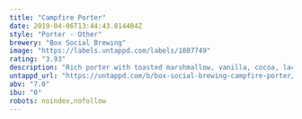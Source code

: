 ```yaml
---
title: "Campfire Porter"
date: 2019-04-06T13:44:43.814484Z
style: "Porter - Other"
brewery: "Box Social Brewing"
image: "https://labels.untappd.com/labels/1807749"
rating: "3.93"
description: "Rich porter with toasted marshmallow, vanilla, cocoa, lactose and Pumphrey's coffee."
untappd_url: "https://untappd.com/b/box-social-brewing-campfire-porter/1807749"
abv: "7.0"
ibu: "0"
robots: noindex,nofollow
---
```

